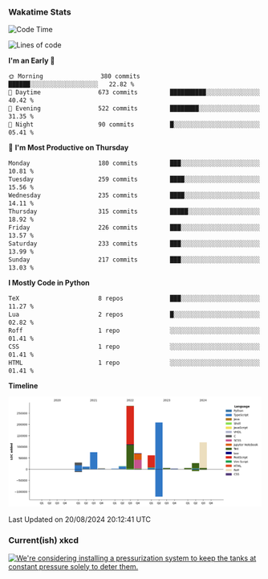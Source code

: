 ### Wakatime Stats
<!--START_SECTION:waka-->
![Code Time](http://img.shields.io/badge/Code%20Time-2%2C827%20hrs%2023%20mins-blue)

![Lines of code](https://img.shields.io/badge/From%20Hello%20World%20I%27ve%20Written-916.6%20thousand%20lines%20of%20code-blue)

**I'm an Early 🐤** 

```text
🌞 Morning                380 commits         ██████░░░░░░░░░░░░░░░░░░░   22.82 % 
🌆 Daytime                673 commits         ██████████░░░░░░░░░░░░░░░   40.42 % 
🌃 Evening                522 commits         ████████░░░░░░░░░░░░░░░░░   31.35 % 
🌙 Night                  90 commits          █░░░░░░░░░░░░░░░░░░░░░░░░   05.41 % 
```
📅 **I'm Most Productive on Thursday** 

```text
Monday                   180 commits         ███░░░░░░░░░░░░░░░░░░░░░░   10.81 % 
Tuesday                  259 commits         ████░░░░░░░░░░░░░░░░░░░░░   15.56 % 
Wednesday                235 commits         ████░░░░░░░░░░░░░░░░░░░░░   14.11 % 
Thursday                 315 commits         █████░░░░░░░░░░░░░░░░░░░░   18.92 % 
Friday                   226 commits         ███░░░░░░░░░░░░░░░░░░░░░░   13.57 % 
Saturday                 233 commits         ███░░░░░░░░░░░░░░░░░░░░░░   13.99 % 
Sunday                   217 commits         ███░░░░░░░░░░░░░░░░░░░░░░   13.03 % 
```


**I Mostly Code in Python** 

```text
TeX                      8 repos             ███░░░░░░░░░░░░░░░░░░░░░░   11.27 % 
Lua                      2 repos             █░░░░░░░░░░░░░░░░░░░░░░░░   02.82 % 
Roff                     1 repo              ░░░░░░░░░░░░░░░░░░░░░░░░░   01.41 % 
CSS                      1 repo              ░░░░░░░░░░░░░░░░░░░░░░░░░   01.41 % 
HTML                     1 repo              ░░░░░░░░░░░░░░░░░░░░░░░░░   01.41 % 
```



**Timeline**

![Lines of Code chart](https://raw.githubusercontent.com/joshuajeschek/joshuajeschek/main/assets/bar_graph.png)


 Last Updated on 20/08/2024 20:12:41 UTC
<!--END_SECTION:waka-->

### Current(ish) xkcd
<a id="xkcd-a" title="We're considering installing a pressurization system to keep the tanks at constant pressure solely to deter them." href="https://www.xkcd.com" target="_blank">
        <img align="center" id="xkcd-img" src="https://imgs.xkcd.com/comics/storage_tanks.png" alt="We're considering installing a pressurization system to keep the tanks at constant pressure solely to deter them." height=300 />
</a>
